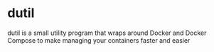 # dutil

dutil is a small utility program that wraps around Docker and Docker Compose to make managing your containers faster and easier